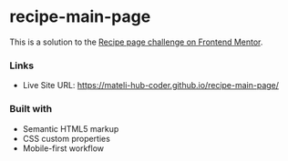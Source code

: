 # recipe-main-page
This is a solution to the [Recipe page challenge on Frontend Mentor](https://www.frontendmentor.io/challenges/recipe-page-KiTsR8QQKm).
### Links

- Live Site URL: https://mateli-hub-coder.github.io/recipe-main-page/
### Built with

- Semantic HTML5 markup
- CSS custom properties
- Mobile-first workflow
